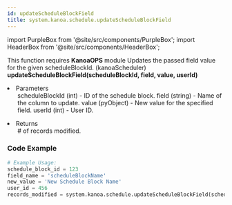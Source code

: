 ```yaml
---
id: updateScheduleBlockField
title: system.kanoa.schedule.updateScheduleBlockField
---
```


import PurpleBox from '@site/src/components/PurpleBox';
import HeaderBox from '@site/src/components/HeaderBox';

<PurpleBox>This function requires <b>KanoaOPS</b> module</PurpleBox>
<HeaderBox header="Description">Updates the passed field value for the given scheduleBlockId. (kanoaScheduler)</HeaderBox>
<HeaderBox header="Syntax">
    <b>updateScheduleBlockField(scheduleBlockId, field, value, userId)</b>
    <li>Parameters <br />
        <ul>
            scheduleBlockId (int) - ID of the schedule block.
            field (string) - Name of the column to update.
            value (pyObject) - New value for the specified field.
            userId (int) - User ID.
        </ul>
    </li>
    <li>Returns <br />
        <ul># of records modified.</ul>
    </li>
</HeaderBox>

### Code Example

```python
# Example Usage:
schedule_block_id = 123
field_name = 'scheduleBlockName'
new_value = 'New Schedule Block Name'
user_id = 456
records_modified = system.kanoa.schedule.updateScheduleBlockField(schedule_block_id, field_name, new_value, user_id)

